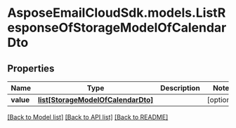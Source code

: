 # AsposeEmailCloudSdk.models.ListResponseOfStorageModelOfCalendarDto
## Properties
Name | Type | Description | Notes
------------ | ------------- | ------------- | -------------
**value** | [**list[StorageModelOfCalendarDto]**](StorageModelOfCalendarDto.md) |  | [optional] 



[[Back to Model list]](README.md#documentation-for-models) [[Back to API list]](README.md#documentation-for-api-endpoints) [[Back to README]](README.md)



